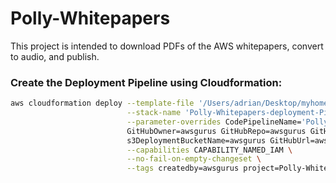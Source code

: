 # Polly-Whitepapers
This project is intended to download PDFs of the AWS whitepapers, convert to audio, and publish.  



### Create the Deployment Pipeline using Cloudformation: 

```bash
aws cloudformation deploy --template-file '/Users/adrian/Desktop/myhomeforcode/Polly-Whitepapers/deployment_pipeline/deployment_pipeline.template' \
                          --stack-name 'Polly-Whitepapers-deployment-Pipeline' \
                          --parameter-overrides CodePipelineName='Polly-Whitepapers-Deployment-Pipeline' CodePipelineS3Bucket=deployment-pipeline-bucket \
                          GitHubOwner=awsgurus GitHubRepo=awsgurus GitHubBranch=master GitHubToken=awsgurus ArtifactsName=awsgurus \
                          s3DeploymentBucketName=awsgurus GitHubUrl=awsgurus \
                          --capabilities CAPABILITY_NAMED_IAM \
                          --no-fail-on-empty-changeset \
                          --tags createdby=awsgurus project=Polly-Whitepapers
```

